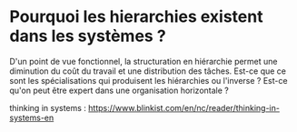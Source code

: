 # Pourquoi les hierarchies existent dans les systèmes ?

D'un point de vue fonctionnel, la structuration en hiérarchie permet une diminution du coût du travail et une distribution des tâches. Est-ce que ce sont les spécialisations qui produisent les hiérarchies ou l'inverse ? Est-ce qu'on peut être expert dans une organisation horizontale ?

thinking in systems : https://www.blinkist.com/en/nc/reader/thinking-in-systems-en